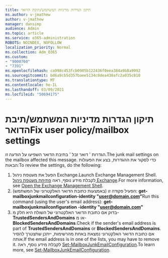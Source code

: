 ```yaml
---
title: תיקון הגדרות מדיניות המשתמש/תיבת הדואר
ms.author: v-jmathew
author: v-jmathew
manager: dansimp
audience: Admin
ms.topic: article
ms.service: o365-administration
ROBOTS: NOINDEX, NOFOLLOW
localization_priority: Normal
ms.collection: Adm_O365
ms.custom:
- "9000760"
- "7391"
ms.openlocfilehash: ca998c453fcb0905b122436f0eea384a9b8a9992
ms.sourcegitcommit: bd6a9cb5d357baee5134c0dea430afc2a035c810
ms.translationtype: MT
ms.contentlocale: he-IL
ms.lasthandoff: 03/09/2021
ms.locfileid: "50694175"
---
```

# <a name="fix-user-policymailbox-settings"></a><span data-ttu-id="e123b-102">תיקון הגדרות מדיניות המשתמש/תיבת הדואר</span><span class="sxs-lookup"><span data-stu-id="e123b-102">Fix user policy/mailbox settings</span></span>

<span data-ttu-id="e123b-103">הגדרות ' דואר זבל ' בתיבת הדואר השפיעו על הודעה זו.</span><span class="sxs-lookup"><span data-stu-id="e123b-103">The junk mail settings on the mailbox affected this message.</span></span> <span data-ttu-id="e123b-104">כדי לסקור את ההגדרות, בצע את הפעולות הבאות:</span><span class="sxs-lookup"><span data-stu-id="e123b-104">To review the settings, do the following:</span></span>

1. <span data-ttu-id="e123b-105">הפעל את מעטפת ניהול Exchange.</span><span class="sxs-lookup"><span data-stu-id="e123b-105">Launch Exchange Management Shell.</span></span> <span data-ttu-id="e123b-106">לקבלת מידע נוסף, ראה [פתיחת מעטפת ניהול Exchange](https://go.microsoft.com/fwlink/?linkid=2101432).</span><span class="sxs-lookup"><span data-stu-id="e123b-106">For more information, see [Open the Exchange Management Shell](https://go.microsoft.com/fwlink/?linkid=2101432).</span></span>
2. <span data-ttu-id="e123b-107">הפעיל פקודה זו (באמצעות כתובת הדואר האלקטרוני של המשתמש):  **get-mailboxjunkmailconfiguration-identity "user@domain.com"**</span><span class="sxs-lookup"><span data-stu-id="e123b-107">Run this command (using the user's email address):  **get-mailboxjunkmailconfiguration -identity "user@domain.com"**</span></span>
3. <span data-ttu-id="e123b-108">בדוק אם כתובת הדואר האלקטרוני של השולח היא חלק מ- **TrustedSendersAndDomains** או מ- **BlockedSendersAndDomains**.</span><span class="sxs-lookup"><span data-stu-id="e123b-108">Check if the sender's email address is part of **TrustedSendersAndDomains** or **BlockedSendersAndDomains**.</span></span> <span data-ttu-id="e123b-109">אם כתובת הדואר האלקטרוני נמצאת באחת מהרשימות, ייתכן שתצטרך להסיר אותה.</span><span class="sxs-lookup"><span data-stu-id="e123b-109">If the email address is in one of the lists, you may have to remove it.</span></span> <span data-ttu-id="e123b-110">לקבלת מידע נוסף, ראה [Set-MailboxJunkEmailConfiguration](https://go.microsoft.com/fwlink/?linkid=2101047).</span><span class="sxs-lookup"><span data-stu-id="e123b-110">To learn more, see [Set-MailboxJunkEmailConfiguration](https://go.microsoft.com/fwlink/?linkid=2101047).</span></span>
